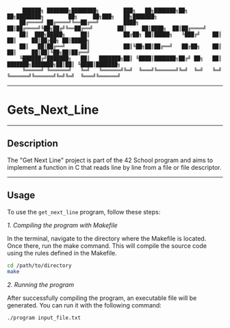 
		 ██████╗ ███████╗████████╗        ███╗   ██╗███████╗██╗  ██╗████████╗        ██╗     ██╗███╗   ██╗███████╗
		██╔════╝ ██╔════╝╚══██╔══╝        ████╗  ██║██╔════╝╚██╗██╔╝╚══██╔══╝        ██║     ██║████╗  ██║██╔════╝
		██║  ███╗█████╗     ██║           ██╔██╗ ██║█████╗   ╚███╔╝    ██║           ██║     ██║██╔██╗ ██║█████╗  
		██║   ██║██╔══╝     ██║           ██║╚██╗██║██╔══╝   ██╔██╗    ██║           ██║     ██║██║╚██╗██║██╔══╝  
		╚██████╔╝███████╗   ██║   ███████╗██║ ╚████║███████╗██╔╝ ██╗   ██║   ███████╗███████╗██║██║ ╚████║███████╗
		 ╚═════╝ ╚══════╝   ╚═╝   ╚══════╝╚═╝  ╚═══╝╚══════╝╚═╝  ╚═╝   ╚═╝   ╚══════╝╚══════╝╚═╝╚═╝  ╚═══╝╚══════╝

---
# Gets_Next_Line

---

## Description
The "Get Next Line" project is part of the 42 School program and aims to implement a function in C that reads line by line from a file or file descriptor.

---

## Usage
To use the `get_next_line` program, follow these steps:

*1. Compiling the program with Makefile*

In the terminal, navigate to the directory where the Makefile is located. Once there, run the make command. This will compile the source code using the rules defined in the Makefile.

```BASH
cd /path/to/directory
make
```

*2. Running the program*

After successfully compiling the program, an executable file will be generated. You can run it with the following command:

```BASH
./program input_file.txt
```
